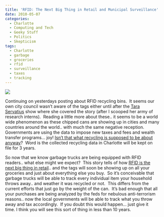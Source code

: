 ```yaml
---
title: 'RFID: The Next Big Thing in Retail and Municipal Surveillance'
date: 2010-05-07
categories:
  - Charlotte
  - Computing and Tech
  - Geeky Stuff
  - Politics
  - Skepticism
tags:
  - Charlotte
  - garbage
  - groceries
  - rfid
  - surveillance
  - taxes
  - tracking
---
```


![](/pics/inline_RFID.jpg)

Continuing on yesterdays posting about RFID recycling bins.  It seems our own city council wasn’t aware of the tags either until after the [Tara Servatius][2] show where she covered the story (after I scooped her army of research interns).  Reading a little more about these.. it seems to be a world wide phenomenon as these chipped cans are showing up in cities and many countries around the world.. with much the same negative reception. Governments are using the data to impose new taxes and fees and wealth transfer programs… joy! [Isn’t that what recycling is supposed to be about anyway][3]?  Word is the collected recycling data in Charlotte will be kept on file for 3 years.

 [2]: http://www.wbt.com/tara/index.aspx
 [3]: http://videosift.com/video/Penn-Teller-Bullshit-Recycling

So now that we know garbage trucks are being equipped with RFID readers.. what else might we expect?  This story tells of how [RFID is the next big thing in retail][4].. and the tags will soon be showing up on all your groceries and just about everything else you buy.  So it’s conceivable that garbage trucks will be able to track every individual item your household throws away.. and weather it was recycled or not.  This differs from the current efforts that just go by the weight of the can.  It’s bad enough that all your purchases are being analyzed by the feds for nebulous anti-terrorism reasons.. now the local governments will be able to track what you throw away and tax accordingly.  If you doubt this would happen… just give it time. I think you will see this sort of thing in less than 10 years.

 [4]: http://www.wired.com/wiredscience/2010/03/rfid/?utm_source=feedburner

